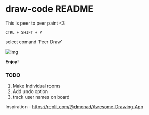 # draw-code README

This is peer to peer paint <3

```CTRL + SHIFT + P```

select comand 'Peer Draw'

![img](./docs/home.png)

**Enjoy!**

### TODO

1. Make Individual rooms
2. Add undo option
3. track user names on board



Inspiration - <https://replit.com/@dmonad/Awesome-Drawing-App>
